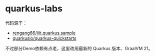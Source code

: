 # quarkus-labs
 
代码源于：

+ [rengang66/iiit.quarkus.sample](https://gitee.com/rengang66/iiit.quarkus.sample)
+ [quarkusio/quarkus-quickstarts](https://github.com/quarkusio/quarkus-quickstarts)

不过部分Demo依赖有点老，这里改用最新的 Quarkus 版本、GraalVM 21。